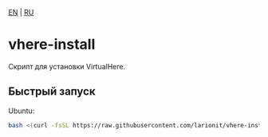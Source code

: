 [EN] | [RU]

[EN]: https://github.com/larionit/vhere-install/blob/main/README.md
[RU]: https://github.com/larionit/vhere-install/blob/main/ru/README.md

# vhere-install

Скрипт для установки VirtualHere.

## Быстрый запуск

Ubuntu:

``` bash
bash <(curl -fsSL https://raw.githubusercontent.com/larionit/vhere-install/main/ru/setup.sh)
```